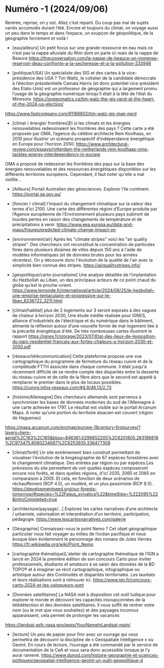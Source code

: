 # Numéro -1 (2024/09/06)
Rentrée, reprise, on y est. Allez c’est reparti. Du coup pas mal de sujets variés accumulés durant l’été. Encore et toujours du climat, on voyage aussi un peu dans le temps et dans l’espace, un soupçon de géopolitique, de la géographie forcément et voilà !

- [eau/ailleurs] Un petit focus sur une grande ressource en eau mais ce n’est pas la nappe alluviale du Rhin dont on parle ici mais de la nappe de Beauce
https://theconversation.com/la-nappe-de-beauce-un-immense-reservoir-deau-confronte-a-la-secheresse-et-a-la-pollution-233946

- [politique/USA] Un spécialiste des SIG et des cartes à la vice-présidence des USA ? Tim Waltz, le colistier de la candidate démocrate à l’élection présidentielle Camala Harris (et donc potentiel vice-président des Etats-Unis) est un professeur de géographie qui a largement promu l’usage de la géographie numérique lorsqu’il était à la tête de l’état du Minesota.
https://gogeomatics.ca/tim-walz-the-gis-nerd-at-the-heart-of-the-2024-us-election/

https://www.fastcompany.com/91168602/tim-walz-gis-map-nerd


- [climat / énergie/ frontières]Et si les climats et les énergies renouvelables redessinaient les frontières des pays ? Cette carte a été proposée par OMA, l’agence du célèbre architecte Rem Koolhaas, en 2010 pour illustrer un scénario prospectif d’indépendance énergétique en Europe pour l’horizon 2050.
https://www.architectural-review.com/essays/rotterdam-the-netherlands-rem-koolhaas-oma-tackles-energy-interdependency-in-europe

OMA a proposé de redessiner les frontières des pays sur la base des énergies renouvelables et des ressources énergétiques disponibles sur les différents territoires européens. Cependant, il faut noter qu'elle a mal vieillie...

- [Ailleurs] Portail Australien des géosciences. Explorer l’ile continent.
https://portal.ga.gov.au/

- [foncier / climat] l'impact du changement climatique sur la valeur des terres d'ici 2100. Une carte des différentes région d’Europe produite par l’Agence européenne de l’Environnement
plusieurs pays subiront de lourdes pertes en raison des changements de température et de précipitations à venir.
https://www.eea.europa.eu/data-and-maps/figures/predicted-climate-change-impact-on

- [environnement/air] Après les "climate stripes" voici les "air quality stripes". 
Des chercheurs ont reconstitué la concentration de particules fines dans plusieurs dizaines de villes depuis 150 ans à l'aide de modèles informatiques (et de données brutes pour les années récentes). 
On y découvre donc l'évolution de la qualité de l'air avec la simplicité bien connue des stripes. 
https://airqualitystripes.info/

- [géopolitique/carto-journalisme]  Une analyse détaillée de l’implantation du Hezbollah au Liban, un des principaux acteurs de ce point chaud du globe qu’est le proche-orient.
https://www.lemonde.fr/international/article/2024/08/25/le-hezbollah-une-emprise-tentaculaire-et-progressive-sur-le-liban_6236722_3211.html

- [climat/habitat] plus de 2 logements sur 3 seront exposés à des vagues de chaleur à horizon 2030, Une étude inédite réalisée pour IGNES, alliance d'industriels de l'électrique et du numérique dans le bâtiment, alimente la réflexion autour d’une nouvelle forme de mal-logement liée à la précarité énergétique d'été. De très nombreuses cartes illustrent le rapport
https://ignes.fr/storage/2023/07/Etat-des-lieux-de-lexposition-du-parc-residentiel-francais-aux-fortes-chaleurs-a-horizon-2030-et-2050.pdf


- [réseaux/télécommunication] Cette plateforme propose une vue cartographique du programme de fermeture du réseau cuivre et de la complétude FTTH associée dans chaque commune.
Il était jusqu'à récemment difficile de se rendre compte des disparités entre la desserte du réseau cuivre et de celle de la fibre alors que le second est appelé à remplacer le premier dans le plus de locaux possibles.
https://cuivre.infos-reseaux.com/#4.9/46.13/2.73

- [histoire/Allemagne] Des chercheurs allemands sont parvenus à synchroniser les bases de données modernes du sud de l'Allemagne à une carte achevée en 1797. Le résultat est visible sur le portail Arcanum Maps. A noter qu’une portion du territoire alsacien est couvert (région de Haguenau)

https://maps.arcanum.com/en/map/europe-18century-firstsurvey/?layers=here-aerial%2C163%2C165&bbox=846361.0299852205%2C6201805.283186818%2C973475.8080234687%2C6253935.336477308

- [climat/forêt] Un site extrêmement bien construit permettant de visualiser l'évolution de la biogéographie de 67 espèces forestières avec le changement climatique. Des entrées par région ou par espèces.Les prévisions du site permettent de voir quelles espèces composeront encore nos forêts, et dans quelles régions, d'ici 2035, 2065 et 2065 en comparaison à 2005. Et cela, en fonction de deux scénarios de réchauffement (RCP 4.5), un modéré, et un plus pessimiste (RCP 8.5).
https://developmentseed.org/our-forests-tomorrow/#species=%22Fagus_sylvatica%22&timeStep=%222095%22&introCompleted=true

- [architecture/paysage/…] Explorez les cartes narratives d’une architecte / urbaniste, valorisation et interprétation d’un territoire, participation, pédagogie.
https://www.lescartesnarratives.com/galerie

- [Géographie] Connaissez-vous le point Nemo ? Cet objet géographique particulier nous fait voyager au milieu de l’océan pacifique et nous évoque bien évidemment le personnage des romans de Jules Vernes
https://fr.wikipedia.org/wiki/Point_Nemo

- [cartographie thématique]L'atelier de cartographie thématique de l’IGN a lancé en 2024 la première édition de son concours Carto pour inviter professionnels, étudiants et amateurs à se saisir des données de la BD TOPO® et à imaginer un récit cartographique, infographique ou artistique autour des Continuités et disparités territoriales. Les lauréats et leurs réalisations sont à retrouver ici.
https://www.ign.fr/concours-carto-2024-et-les-vainqueurs-sont


- [Données satellitaires] La NASA met à disposition cet outil ludique pour explorer le monde et découvrir les capacités insoupçonnées de la télédétection et des données satellitaires. 
Il vous suffit de rentrer votre nom (ou le mot que vous souhaitez) et des paysages inconnus apparaissent, cela permet de prolonger les vacances 

https://landsat.gsfc.nasa.gov/apps/YourNameInLandsat-main/

- [lecture] Un peu de papier pour finir avec un ouvrage qui vous permettra de découvrir la discipline de « Geospatiale Intelligence » ou Geoint.
En cours de lecture, l’ouvrage a été commandé par le service de documentation de la CeA et vous sera donc accessible lorsque je l’y aurai ramené.
https://www.dunod.com/histoire-geographie-et-sciences-politiques/geospatial-intelligence-geoint-un-outil-geopolitique-d

